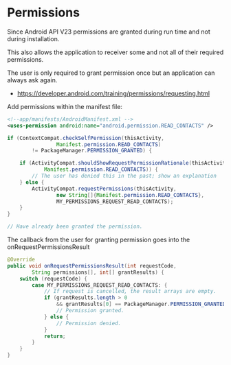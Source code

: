 # Permissions #

Since Android API V23 permissions are granted during run time and not during installation.

This also allows the application to receiver some and not all of their required permissions.

The user is only required to grant permission once but an application can always ask again.

- https://developer.android.com/training/permissions/requesting.html

Add permissions within the manifest file:

```xml
<!--app/manifests/AndroidManifest.xml -->
<uses-permission android:name="android.permission.READ_CONTACTS" />
```

```java
if (ContextCompat.checkSelfPermission(thisActivity,
                Manifest.permission.READ_CONTACTS)
        != PackageManager.PERMISSION_GRANTED) {

    if (ActivityCompat.shouldShowRequestPermissionRationale(thisActivity,
            Manifest.permission.READ_CONTACTS)) {
        // The user has denied this in the past; show an explanation
    } else {
        ActivityCompat.requestPermissions(thisActivity,
                new String[]{Manifest.permission.READ_CONTACTS},
                MY_PERMISSIONS_REQUEST_READ_CONTACTS);
    }
}

// Have already been granted the permission.
```

The callback from the user for granting permission goes into the onRequestPermissionsResult

```java
@Override
public void onRequestPermissionsResult(int requestCode,
        String permissions[], int[] grantResults) {
    switch (requestCode) {
        case MY_PERMISSIONS_REQUEST_READ_CONTACTS: {
            // If request is cancelled, the result arrays are empty.
            if (grantResults.length > 0
            	&& grantResults[0] == PackageManager.PERMISSION_GRANTED) {
                // Permission granted.
            } else {
                // Permission denied.
            }
            return;
        }
    }
}
```